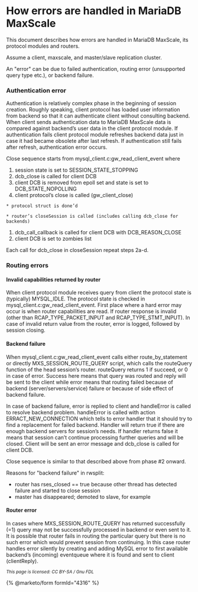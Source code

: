 # How errors are handled in MariaDB MaxScale

This document describes how errors are handled in MariaDB MaxScale, its protocol modules and routers.

Assume a client, maxscale, and master/slave replication cluster.

An "error" can be due to failed authentication, routing error (unsupported query type etc.), or backend failure.

### Authentication error

Authentication is relatively complex phase in the beginning of session creation. Roughly speaking, client protocol has loaded user information from backend so that it can authenticate client without consulting backend. When client sends authentication data to MariaDB MaxScale data is compared against backend’s user data in the client protocol module. If authentication fails client protocol module refreshes backend data just in case it had became obsolete after last refresh. If authentication still fails after refresh, authentication error occurs.

Close sequence starts from mysql\_client.c:gw\_read\_client\_event where

1. session state is set to SESSION\_STATE\_STOPPING
2. dcb\_close is called for client DCB
3. client DCB is removed from epoll set and state is set to DCB\_STATE\_NOPOLLING
4. client protocol’s close is called (gw\_client\_close)

```
* protocol struct is done’d
```

```
* router’s closeSession is called (includes calling dcb_close for backends)
```

1. dcb\_call\_callback is called for client DCB with DCB\_REASON\_CLOSE
2. client DCB is set to zombies list

Each call for dcb\_close in closeSession repeat steps 2a-d.

### Routing errors

#### Invalid capabilities returned by router

When client protocol module receives query from client the protocol state is (typically) MYSQL\_IDLE. The protocol state is checked in mysql\_client.c:gw\_read\_client\_event. First place where a hard error may occur is when router capabilities are read. If router response is invalid (other than RCAP\_TYPE\_PACKET\_INPUT and RCAP\_TYPE\_STMT\_INPUT). In case of invalid return value from the router, error is logged, followed by session closing.

#### Backend failure

When mysql\_client.c:gw\_read\_client\_event calls either route\_by\_statement or directly MXS\_SESSION\_ROUTE\_QUERY script, which calls the routeQuery function of the head session’s router. routeQuery returns 1 if succeed, or 0 in case of error. Success here means that query was routed and reply will be sent to the client while error means that routing failed because of backend (server/servers/service) failure or because of side effect of backend failure.

In case of backend failure, error is replied to client and handleError is called to resolve backend problem. handleError is called with action ERRACT\_NEW\_CONNECTION which tells to error handler that it should try to find a replacement for failed backend. Handler will return true if there are enough backend servers for session’s needs. If handler returns false it means that session can’t continue processing further queries and will be closed. Client will be sent an error message and dcb\_close is called for client DCB.

Close sequence is similar to that described above from phase #2 onward.

Reasons for "backend failure" in rwsplit:

* router has rses\_closed == true because other thread has detected failure and started to close session
* master has disappeared; demoted to slave, for example

#### Router error

In cases where MXS\_SESSION\_ROUTE\_QUERY has returned successfully (=1) query may not be successfully processed in backend or even sent to it. It is possible that router fails in routing the particular query but there is no such error which would prevent session from continuing. In this case router handles error silently by creating and adding MySQL error to first available backend’s (incoming) eventqueue where it is found and sent to client (clientReply).

<sub>_This page is licensed: CC BY-SA / Gnu FDL_</sub>

{% @marketo/form formId="4316" %}
